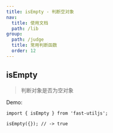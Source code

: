 ```yaml
---
title: isEmpty - 判断空对象
nav:
  title: 使用文档
  path: /lib
group:
  path: /judge
  title: 常用判断函数
  order: 12
---
```


## isEmpty

> 判断对象是否为空对象

Demo:

```tsx | pure
import { isEmpty } from 'fast-utiljs';

isEmpty({}); // -> true
```
